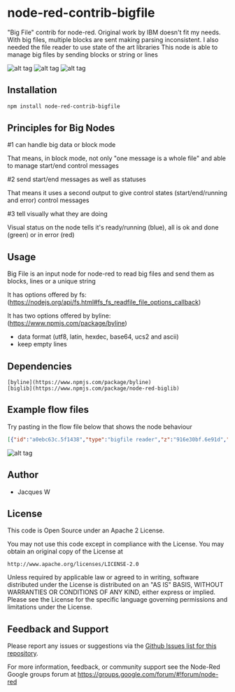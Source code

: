 # node-red-contrib-bigfile

"Big File" contrib for node-red. Original work by IBM doesn't fit my needs. With big files, multiple blocks are sent making parsing inconsistent. I also needed the file reader to use state of the art libraries
This node is able to manage big files by sending blocks or string  or lines

![alt tag](https://cloud.githubusercontent.com/assets/18165555/14588391/d468af54-04c8-11e6-8e82-59c49a30708f.png)
![alt tag](https://cloud.githubusercontent.com/assets/18165555/14588392/dad963a6-04c8-11e6-8539-f9b4afc4cc32.png)
![alt tag](https://cloud.githubusercontent.com/assets/18165555/14588393/e0718708-04c8-11e6-888e-1489222be76e.png)

## Installation
```bash
npm install node-red-contrib-bigfile
```

## Principles for Big Nodes

 #1 can handle big data or block mode

 That means, in block mode, not only "one message is a whole file" and able to manage start/end control messages

 #2 send start/end messages as well as statuses

 That means it uses a second output to give control states (start/end/running and error) control messages

 #3 tell visually what they are doing

 Visual status on the node tells it's ready/running (blue), all is ok and done (green) or in error (red)

## Usage

Big File is an input node for node-red to read big files and send them as blocks, lines or a unique string

It has options offered by fs: (https://nodejs.org/api/fs.html#fs_fs_readfile_file_options_callback)

It has two options offered by byline: (https://www.npmjs.com/package/byline)

- data format (utf8, latin, hexdec, base64, ucs2 and ascii)
- keep empty lines

## Dependencies

	[byline](https://www.npmjs.com/package/byline)
	[biglib](https://www.npmjs.com/package/node-red-biglib)

## Example flow files

  Try pasting in the flow file below that shows the node behaviour 

  ```json
 [{"id":"a0ebc63c.5f1438","type":"bigfile reader","z":"916e30bf.6e91d","name":"output as blocks","filename":"","flow":"blocks","highWaterMark":"100","encoding":"utf8","format":"utf8","keepEmptyLines":false,"x":339.5,"y":294,"wires":[["b4138219.4bec8"],["b4138219.4bec8"]]},{"id":"848de4e6.7b7218","type":"inject","z":"916e30bf.6e91d","name":"GO","topic":"","payload":"temp.demo.bigfile","payloadType":"str","repeat":"","crontab":"","once":false,"x":152.5,"y":356,"wires":[["a0ebc63c.5f1438","de9664ed.216998","52975701.ad68a8"]]},{"id":"b0ccda.ff4f3328","type":"function","z":"916e30bf.6e91d","name":"random line generator","func":"function getRandomArbitrary(min, max) {\n  return Math.random() * (max - min) + min;\n}\n\nfor (n = 0; n < msg.payload; n++) {\n    var line = \"\";\n    for (i = 1; i < getRandomArbitrary(10,50); i++) {\n        line += String.fromCharCode(getRandomArbitrary('A'.charCodeAt(0), 'Z'.charCodeAt(0)))\n    }\n    msg_line = { payload: line }\n    \n    node.send(msg_line);\n}\n","outputs":"1","noerr":0,"x":387,"y":174,"wires":[["cbeb14da.3414e8"]]},{"id":"508ded1.faf7214","type":"inject","z":"916e30bf.6e91d","name":"10k lines generator","topic":"","payload":"10000","payloadType":"num","repeat":"","crontab":"","once":false,"x":188,"y":126,"wires":[["b0ccda.ff4f3328"]]},{"id":"cbeb14da.3414e8","type":"file","z":"916e30bf.6e91d","name":"","filename":"temp.demo.bigfile","appendNewline":true,"createDir":false,"overwriteFile":"false","x":589.5,"y":126,"wires":[]},{"id":"2f484802.d0b7b8","type":"debug","z":"916e30bf.6e91d","name":"got ... lines","active":true,"console":"false","complete":"payload","x":876.5,"y":422,"wires":[]},{"id":"52975701.ad68a8","type":"bigfile reader","z":"916e30bf.6e91d","name":"output as lines","filename":"","flow":"lines","encoding":"utf8","format":"utf8","keepEmptyLines":false,"x":327,"y":411,"wires":[["bf2ce649.40d318"],["bf2ce649.40d318"]]},{"id":"de9664ed.216998","type":"bigfile reader","z":"916e30bf.6e91d","name":"output as a buffer","filename":"","flow":"buffer","encoding":"utf8","format":"utf8","keepEmptyLines":false,"x":338,"y":354,"wires":[["a810695e.57ef98"],[]]},{"id":"bf2ce649.40d318","type":"function","z":"916e30bf.6e91d","name":"line counter","func":"if (msg.payload) {\n    global.lines++;\n}\nif (msg.control && msg.control.state == 'start') {\n    global.lines = 0;\n}\nif (msg.control && msg.control.state == 'end') {\n    node.send({ payload: \"Got \" + global.lines + \" lines\" })\n}\n","outputs":1,"noerr":0,"x":700.5,"y":422,"wires":[["2f484802.d0b7b8"]]},{"id":"6a24bcdf.95db44","type":"debug","z":"916e30bf.6e91d","name":"got a string","active":true,"console":"false","complete":"payload","x":877,"y":350,"wires":[]},{"id":"a810695e.57ef98","type":"function","z":"916e30bf.6e91d","name":"byte counter","func":"node.send({ payload: \"Got a \" + msg.payload.length + \" bytes string!\"})","outputs":1,"noerr":0,"x":645,"y":350,"wires":[["6a24bcdf.95db44"]]},{"id":"b4138219.4bec8","type":"function","z":"916e30bf.6e91d","name":"block counter","func":"if (msg.payload) {\n    global.blocks++;\n    global.size += msg.payload.length;\n}\nif (msg.control && msg.control.state == 'start') {\n    global.blocks = global.size = 0;\n}\nif (msg.control && msg.control.state == 'end') {\n    node.send({ payload: \"Got \" + global.blocks + \" blocks for a total of \" + global.size + \" bytes\" })\n}\n","outputs":1,"noerr":0,"x":634,"y":294,"wires":[["c066a7b1.3f9958"]]},{"id":"c066a7b1.3f9958","type":"debug","z":"916e30bf.6e91d","name":"got ... blocks + bytes","active":true,"console":"false","complete":"payload","x":847,"y":294,"wires":[]},{"id":"c15ea0fc.3ea16","type":"comment","z":"916e30bf.6e91d","name":"First of all, generate a random file","info":"","x":224.5,"y":88,"wires":[]},{"id":"ff5225f4.00add8","type":"comment","z":"916e30bf.6e91d","name":"bigfile usage demo pre-configured","info":"","x":235,"y":250,"wires":[]},{"id":"566e2be4.a991d4","type":"comment","z":"916e30bf.6e91d","name":"Big File node example of use","info":"","x":154,"y":32,"wires":[]},{"id":"7d8255ed.827dac","type":"bigfile reader","z":"916e30bf.6e91d","name":"","filename":"","flow":"blocks","encoding":"utf8","format":"utf8","keepEmptyLines":false,"x":534.5,"y":615,"wires":[[],[]]},{"id":"48919bc7.b76e64","type":"inject","z":"916e30bf.6e91d","name":"GO with an error","topic":"","payload":"","payloadType":"str","repeat":"","crontab":"","once":false,"x":172,"y":615,"wires":[["fc5f32ce.03a0d"]]},{"id":"fc5f32ce.03a0d","type":"function","z":"916e30bf.6e91d","name":"Non existing file","func":"msg.payload = \"/A/Probably/Non/Existing/File\"\nreturn msg;","outputs":1,"noerr":0,"x":368,"y":615,"wires":[["7d8255ed.827dac"]]},{"id":"6f5ee137.90a12","type":"inject","z":"916e30bf.6e91d","name":"GO controlled","topic":"","payload":"dummy","payloadType":"str","repeat":"","crontab":"","once":false,"x":165,"y":508,"wires":[["2849835c.d7b67c"]]},{"id":"b14557a9.4ebaa8","type":"bigfile reader","z":"916e30bf.6e91d","name":"initially as blocks","filename":"","flow":"blocks","encoding":"utf8","format":"utf8","keepEmptyLines":false,"x":511,"y":511,"wires":[["bf2ce649.40d318"],["bf2ce649.40d318"]]},{"id":"2849835c.d7b67c","type":"function","z":"916e30bf.6e91d","name":"control msg","func":"msg.config = { flow: \"lines\", filename: \"temp.demo.bigfile\" }\nreturn msg;","outputs":1,"noerr":0,"x":326,"y":528,"wires":[["b14557a9.4ebaa8"]]},{"id":"b1445c92.4ebba","type":"comment","z":"916e30bf.6e91d","name":"bigfile usage demo message configured","info":"","x":247,"y":472,"wires":[]},{"id":"ecd1a0fd.132e6","type":"comment","z":"916e30bf.6e91d","name":"error example","info":"","x":156,"y":575,"wires":[]},{"id":"a7382096.58c7e","type":"debug","z":"916e30bf.6e91d","name":"got ... lines","active":true,"console":"false","complete":"payload","x":911,"y":512,"wires":[]},{"id":"4726d706.b8d928","type":"function","z":"916e30bf.6e91d","name":"line counter","func":"if (msg.payload) {\n    global.lines++;\n}\nif (msg.control && msg.control.state == 'start') {\n    global.lines = 0;\n}\nif (msg.control && msg.control.state == 'end') {\n    node.send({ payload: \"Got \" + global.lines + \" lines\" })\n}\n","outputs":1,"noerr":0,"x":723,"y":511,"wires":[["a7382096.58c7e"]]}]
  ```

  ![alt tag](https://cloud.githubusercontent.com/assets/18165555/14589287/9c03d01a-04de-11e6-90dc-7a049079bb76.png)

## Author

  - Jacques W

## License

This code is Open Source under an Apache 2 License.

You may not use this code except in compliance with the License. You may obtain an original copy of the License at

    http://www.apache.org/licenses/LICENSE-2.0

Unless required by applicable law or agreed to in writing, software distributed under the License is distributed on an
"AS IS" BASIS, WITHOUT WARRANTIES OR CONDITIONS OF ANY KIND, either express or implied. Please see the
License for the specific language governing permissions and limitations under the License.

## Feedback and Support

Please report any issues or suggestions via the [Github Issues list for this repository](https://github.com/Jacques44/node-red-contrib-bigfile/issues).

For more information, feedback, or community support see the Node-Red Google groups forum at https://groups.google.com/forum/#!forum/node-red


